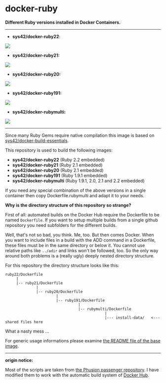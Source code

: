 # docker-ruby

__Different Ruby versions installed in Docker Containers.__

-----

  * __sys42/docker-ruby22__:
  
  [![](https://badge.imagelayers.io/sys42/docker-ruby22:latest.svg)](https://imagelayers.io/?images=sys42/docker-ruby22:latest 'Get your own badge on imagelayers.io')
  * __sys42/docker-ruby21:__
  
  [![](https://badge.imagelayers.io/sys42/docker-ruby21:latest.svg)](https://imagelayers.io/?images=sys42/docker-ruby21:latest 'Get your own badge on imagelayers.io')
  * __sys42/docker-ruby20:__
  
  [![](https://badge.imagelayers.io/sys42/docker-ruby20:latest.svg)](https://imagelayers.io/?images=sys42/docker-ruby20:latest 'Get your own badge on imagelayers.io')
  * __sys42/docker-ruby191:__
  
  [![](https://badge.imagelayers.io/sys42/docker-ruby191:latest.svg)](https://imagelayers.io/?images=sys42/docker-ruby191:latest 'Get your own badge on imagelayers.io')
  * __sys42/docker-rubymulti:__
  
  [![](https://badge.imagelayers.io/sys42/docker-rubymulti:latest.svg)](https://imagelayers.io/?images=sys42/docker-rubymulti:latest 'Get your own badge on imagelayers.io')

--------

Since many Ruby Gems require native compilation this image is based on [sys42/docker-build-essentials](https://github.com/sys42/docker-build-essentials).

This repository is used to build the following images:

  * __sys42/docker-ruby22__ (Ruby 2.2 embedded)
  * __sys42/docker-ruby21__ (Ruby 2.1 embedded)
  * __sys42/docker-ruby20__ (Ruby 2.1 embedded)
  * __sys42/docker-ruby191__ (Ruby 1.9.1 embedded)
  * __sys42/docker-rubymulti__ (Ruby 1.9.1, 2.0, 2.1 and 2.2 embedded)
   
If you need any special combination of the above versions in a single container then copy Dockerfile.rubymulti and adapt it to your needs.

**Why is the directory structure of this repository so strange?**

First of all: automated builds on the Docker Hub require the Dockerfile to be named `Dockerfile`. If you want to setup multiple builds from a single github repository you need subfolders for the different builds.

Well, that's not so bad, you think. Me, too. But then comes Docker. When you want to include files in a build with the ADD command in a Dockerfile, these files must be in the same directory or below it. You cannot use relative paths like `../adir` and links won't be followed, too. So the only way around both problems is a (really ugly) deeply nested directory structure.

For this repository the directory structure looks like this:

```
ruby22/Dockerfile
     |
     |-- ruby21/Dockerfile
              |
              |-- ruby20/Dockerfile
                       |
                       |-- ruby191/Dockerfile
                                 |
                                 |-- rubymulti/Dockerfile
                                             |
                                             |--- install-data/   <--- shared files here
```

What a nasty mess ...


For generic usage informations please examine [the README file of the base image](https://github.com/sys42/docker-base).

----

**origin notice:**

Most of the scripts are taken from [the Phusion passenger repository](https://github.com/phusion/passenger-docker). I have modified them to work with the automatic build system of [Docker Hub](https://hub.docker.com/).
